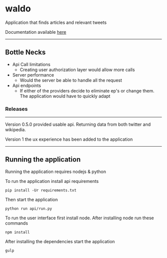 # waldo
Application that finds articles and relevant tweets

Documentation available [here](http://docs.waldo2.apiary.io/#)

---
## Bottle Necks
 - Api Call limitations
    - Creating user authorization layer would allow more calls
 - Server performance
    - Would the server be able to handle all the request
 - Api endpoints
    - If either of the providers decide to eliminate ep's or change them. The application would have to quickly adapt

### Releases
---
Version 0.5.0 provided usable api. Returning data from both twitter and wikipedia.

Version 1 the ux experience has been added to the application

---

## Running the application
Running the application requires nodejs & python

To run the application install api requirements

`
pip install -Ur requirements.txt
`

Then start the application

`
python run api/run.py
`

To run the user interface first install node. After installing node run these commands

`
    npm install
`

After installing the dependencies start the application

`
    gulp
`

